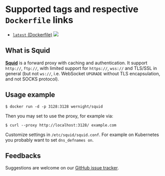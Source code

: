Supported tags and respective `Dockerfile` links
================================================

  * [`latest` (Dockerfile)](https://github.com/wernight/docker-squid/blob/master/Dockerfile) [![](https://images.microbadger.com/badges/image/wernight/squid.svg)](https://microbadger.com/images/wernight/squid "Get your own image badge on microbadger.com")


What is Squid
-------------

[**Squid**](http://www.squid-cache.org/) is a forward proxy with caching and authentication.
It support `http://`, `ftp://`, with limited support for `https://`, `wss://` and TLS/SSL in general (but not `ws://`, i.e. WebSocket `UPGRADE` without TLS encapsulation, and not SOCKS protocol).


Usage example
-------------

    $ docker run -d -p 3128:3128 wernight/squid
    
Then you may set to use the proxy, for example via:

    $ curl --proxy http://localhost:3128/ example.com

Customize settings in `/etc/squid/squid.conf`. For example on Kubernetes you
probably want to set `dns_defnames on`.


Feedbacks
---------

Suggestions are welcome on our [GitHub issue tracker](https://github.com/wernight/docker-squid/issues).
